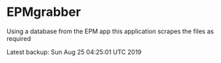 # EPMgrabber
Using a database from the EPM app this application scrapes the files as required


Latest backup: Sun Aug 25 04:25:01 UTC 2019
